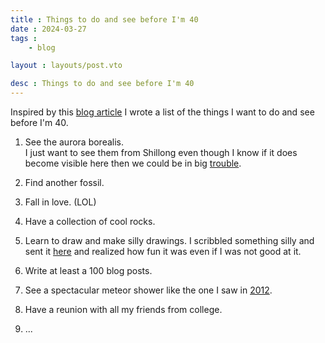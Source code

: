 ```yaml
---
title : Things to do and see before I'm 40
date : 2024-03-27
tags : 
    - blog

layout : layouts/post.vto

desc : Things to do and see before I'm 40
---
```

Inspired by this [blog article](https://www.jemjabella.co.uk/30-things-before-im-thirty/) I wrote a list of the things I want to do and see before I'm 40.

1. See the aurora borealis.\
	I just want to see them from Shillong even though I know if it does become visible here then we could be in big [trouble](https://www.space.com/the-carrington-event).

2. Find another fossil.

3. Fall in love. (LOL)

4. Have a collection of cool rocks.

5. Learn to draw and make silly drawings. I scribbled something silly and sent it [here](https://guestbook.goodenough.us/) and realized how fun it was even if I was not good at it.

6. Write at least a 100 blog posts. 

7. See a spectacular meteor shower like the one I saw in [2012](https://spaceweather.com/archive.php?view:1&day:13&month:08&year:2012).

9. Have a reunion with all my friends from college.

10. ...